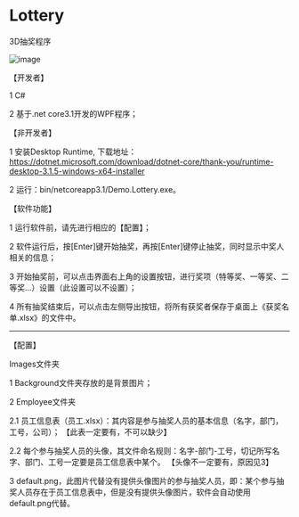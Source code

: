 # Lottery
3D抽奖程序 

![image](https://github.com/Happy8Zhang/Lottery/blob/master/showing.gif)

【开发者】

1 C#

2 基于.net core3.1开发的WPF程序；

【非开发者】
 
1 安装Desktop Runtime, 下载地址：https://dotnet.microsoft.com/download/dotnet-core/thank-you/runtime-desktop-3.1.5-windows-x64-installer

2 运行：bin/netcoreapp3.1/Demo.Lottery.exe。

【软件功能】

1 运行软件前，请先进行相应的【配置】；

2 软件运行后，按[Enter]键开始抽奖，再按[Enter]键停止抽奖，同时显示中奖人相关的信息；

3 开始抽奖前，可以点击界面右上角的设置按钮，进行奖项（特等奖、一等奖、二等奖...）设置（此设置可以不设置）；

4 所有抽奖结束后，可以点击左侧导出按钮，将所有获奖者保存于桌面上《获奖名单.xlsx》的文件中。

_____________________________________________________________________________________________________________
【配置】

Images文件夹

1 Background文件夹存放的是背景图片；

2 Employee文件夹

2.1 员工信息表（员工.xlsx）：其内容是参与抽奖人员的基本信息（名字，部门，工号，公司）；                      【此表一定要有，不可以缺少】

2.2 每个参与抽奖人员的头像，其文件命名规则：名字-部门-工号，切记所写名字、部门、工号一定要是员工信息表中某个。 【头像不一定要有，原因见3】

3 default.png，此图片代替没有提供头像图片的参与抽奖人员，即：某个参与抽奖人员存在于员工信息表中，但是没有提供头像图片，软件会自动使用default.png代替。
